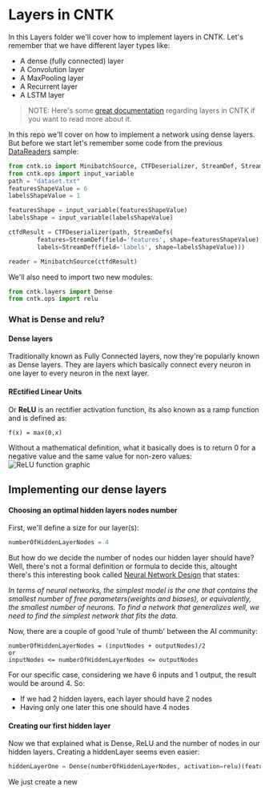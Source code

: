 # Layers in CNTK #
In this Layers folder we'll cover how to implement layers in CNTK.
Let's remember that we have different layer types like:
- A dense (fully connected) layer
- A Convolution layer
- A MaxPooling layer
- A Recurrent layer
- A LSTM layer

>NOTE: Here's some [great documentation](https://www.cntk.ai/pythondocs/layerref.html) regarding layers in CNTK if you want to read more about it.

In this repo we'll cover on how to implement a network using dense layers. But before we start let's remember some code from the previous [DataReaders](https://github.com/JorgeCupi/CNTKSamples/tree/master/python/04_DataReaders) sample:

```python
from cntk.io import MinibatchSource, CTFDeserializer, StreamDef, StreamDefs
from cntk.ops import input_variable
path = "dataset.txt"
featuresShapeValue = 6
labelsShapeValue = 1

featuresShape = input_variable(featuresShapeValue)
labelsShape = input_variable(labelsShapeValue)

ctfdResult = CTFDeserializer(path, StreamDefs(
        features=StreamDef(field='features', shape=featuresShapeValue),
        labels=StreamDef(field='labels', shape=labelsShapeValue)))

reader = MinibatchSource(ctfdResult)
```

We'll also need to import two new modules:
```python
from cntk.layers import Dense
from cntk.ops import relu
```

### What is Dense and relu? ###
#### Dense layers ####
Traditionally known as Fully Connected layers, now they're popularly known as Dense layers. They are layers which basically connect every neuron in one layer to every neuron in the next layer.
#### REctified Linear Units ####
Or **ReLU** is an rectifier activation function, its also known as a ramp function and is defined as:
```console
f(x) = max(0,x)
```
Without a mathematical definition, what it basically does is to return 0 for a negative value and the same value for non-zero values:
![ReLU function graphic](https://upload.wikimedia.org/wikipedia/en/thumb/6/6c/Rectifier_and_softplus_functions.svg/330px-Rectifier_and_softplus_functions.svg.png)

## Implementing our dense layers ##
#### Choosing an optimal hidden layers nodes number ####
First, we'll  define a size for our layer(s):
```python
numberOfHiddenLayerNodes = 4
```
But how do we decide the number of nodes our hidden layer should have? Well, there's not a formal definition or formula to decide this,  altought there's this interesting book called [Neural Network Design](http://hagan.okstate.edu/NNDesign.pdf#page=469) that states:

*In terms of neural networks, the simplest model is the one that contains the smallest number of free parameters(weights and biases), or equivalently, the smallest number of neurons. To find a network that generalizes well, we need to find the simplest network that fits the data.*

Now, there are a couple of good 'rule of thumb' between the AI community:
```console
numberOfHiddenLayerNodes = (inputNodes + outputNodes)/2
or
inputNodes <= numberOfHiddenLayerNodes <= outputNodes 
```

For our specific case, considering we have 6 inputs and 1 output, the result would be around 4. So:
- If we had 2 hidden layers, each layer should have 2 nodes
- Having only one later this one should have 4 nodes

#### Creating our first hidden layer ####
Now we that explained what is Dense, ReLU and the number of nodes in our hidden layers. Creating a hiddenLayer seems even easier:
```python
hiddenLayerOne = Dense(numberOfHiddenLayerNodes, activation=relu)(featuresShape)
```
We just create a new 